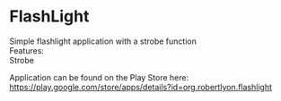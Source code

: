 # FlashLight

Simple flashlight application with a strobe function  
Features:   
Strobe
  
Application can be found on the Play Store here: https://play.google.com/store/apps/details?id=org.robertlyon.flashlight
